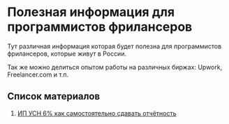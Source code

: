 # Полезная информация для программистов фрилансеров

Тут различная информация которая будет полезна для программистов фрилансеров, которые живут в России.

Так же можно делиться опытом работы на различных биржах: Upwork, Freelancer.com и т.п.

## Список материалов

1. [ИП УСН 6% как самостоятельно сдавать отчётность](./ip_usn_6_self.md)
